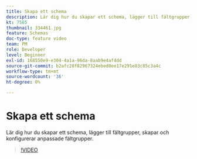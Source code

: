 ```yaml
---
title: Skapa ett schema
description: Lär dig hur du skapar ett schema, lägger till fältgrupper, skapar och konfigurerar anpassade fältgrupper.
kt: 7565
thumbnail: 334461.jpg
feature: Schemas
doc-type: feature video
team: PM
role: Developer
level: Beginner
exl-id: 168550e9-e304-4a1a-96da-8aab9e4af4dd
source-git-commit: b2afc28f82967324ebed0ee17e291e83c85c3a4c
workflow-type: tm+mt
source-wordcount: '36'
ht-degree: 0%

---
```


# Skapa ett schema

Lär dig hur du skapar ett schema, lägger till fältgrupper, skapar och konfigurerar anpassade fältgrupper.

>[!VIDEO](https://video.tv.adobe.com/v/334461?quality=12&learn=on)
